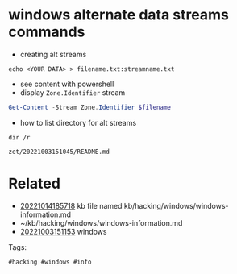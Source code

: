 # windows alternate data streams commands

- creating alt streams
```dos
echo <YOUR DATA> > filename.txt:streamname.txt
```

- see content with powershell
- display `Zone.Identifier` stream
```powershell
Get-Content -Stream Zone.Identifier $filename
```

- how to list directory for alt streams
```dos
dir /r
```

` zet/20221003151045/README.md `

# Related

- [20221014185718](/zet/20221014185718/README.md) kb file named kb/hacking/windows/windows-information.md
- ~/kb/hacking/windows/windows-information.md
- [20221003151153](/zet/20221003151153/README.md) windows

Tags:

    #hacking #windows #info
